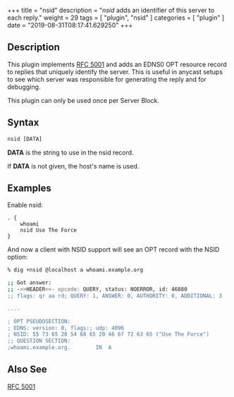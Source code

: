+++
title = "nsid"
description = "*nsid* adds an identifier of this server to each reply."
weight = 29
tags = [ "plugin", "nsid" ]
categories = [ "plugin" ]
date = "2019-08-31T08:17:41.629250"
+++

## Description

This plugin implements [RFC 5001](https://tools.ietf.org/html/rfc5001) and adds an EDNS0 OPT
resource record to replies that uniquely identify the server. This is useful in anycast setups to
see which server was responsible for generating the reply and for debugging.

This plugin can only be used once per Server Block.


## Syntax

~~~ txt
nsid [DATA]
~~~

**DATA** is the string to use in the nsid record.

If **DATA** is not given, the host's name is used.

## Examples

Enable nsid:

~~~ corefile
. {
    whoami
    nsid Use The Force
}
~~~

And now a client with NSID support will see an OPT record with the NSID option:

~~~ sh
% dig +nsid @localhost a whoami.example.org

;; Got answer:
;; ->>HEADER<<- opcode: QUERY, status: NOERROR, id: 46880
;; flags: qr aa rd; QUERY: 1, ANSWER: 0, AUTHORITY: 0, ADDITIONAL: 3

....

; OPT PSEUDOSECTION:
; EDNS: version: 0, flags:; udp: 4096
; NSID: 55 73 65 20 54 68 65 20 46 6f 72 63 65 ("Use The Force")
;; QUESTION SECTION:
;whoami.example.org.		IN	A
~~~

## Also See

[RFC 5001](https://tools.ietf.org/html/rfc5001)
